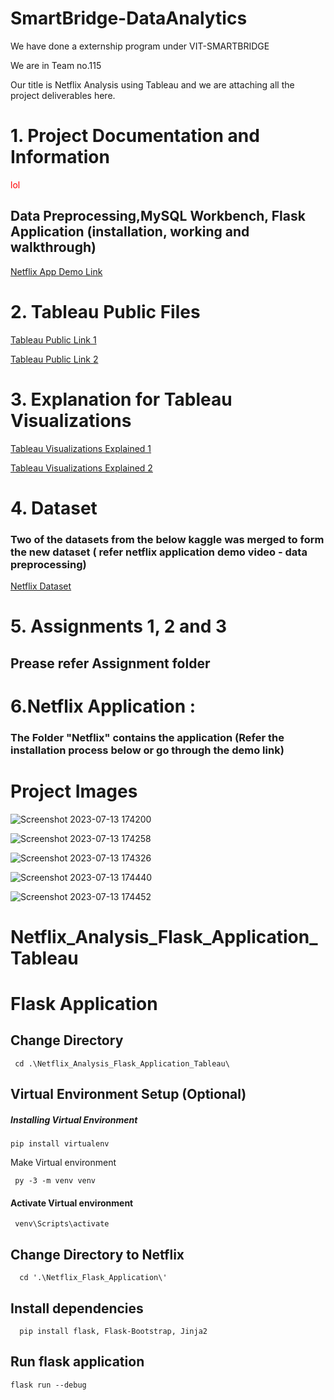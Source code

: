 # SmartBridge-DataAnalytics

We have done a externship program under VIT-SMARTBRIDGE

We are in Team no.115 

Our title is Netflix Analysis using Tableau and we are attaching all the project deliverables here.

# 1. Project Documentation and Information
<div style="color: red">lol</div>
<h2>Data Preprocessing,MySQL Workbench, Flask Application (installation, working and walkthrough)</h2>
<a href="https://drive.google.com/drive/folders/1VR4w85BYwI71Zb97d3YYy20wxOe-dLwG?usp=sharing" target="_blank">Netflix App Demo Link</a>


# 2. Tableau Public Files
<a href="https://public.tableau.com/app/profile/harikrishnan.r7355" target="_blank">Tableau Public Link 1</a>

<a href="https://public.tableau.com/app/profile/benoy.joseph" target="_blank">Tableau Public Link 2</a>

# 3. Explanation for Tableau Visualizations

<a href="https://drive.google.com/drive/folders/10Qbe1k94ST4mEU1erdZ8UoFR-_PzrVHO?usp=sharing" target="_blank">Tableau Visualizations Explained 1</a>

<a href="https://drive.google.com/drive/folders/1o2BldfG_byQT7VXSlt4afSPBqL7d9tMg" target="_blank">Tableau Visualizations Explained 2</a>

# 4. Dataset

<h3>Two of the datasets from the below kaggle was merged to form the new dataset ( refer netflix application demo video - data preprocessing) </h3>
<a href="https://www.kaggle.com/datasets/thedevastator/the-ultimate-netflix-tv-shows-and-movies-datasetg" target="_blank">Netflix Dataset</a>

# 5. Assignments 1, 2 and 3
 <h2>Prease refer Assignment folder</h2>

# 6.Netflix Application : 
<h3>The Folder "Netflix" contains the application (Refer the installation process below or go through the demo link) </h3>

# Project Images
![Screenshot 2023-07-13 174200](https://github.com/Harikrish-rrk/Netflix_Analysis_Flask_Application_Tableau/assets/110128554/ca062760-7ef6-4eb6-a39c-a938c5d9c012)


![Screenshot 2023-07-13 174258](https://github.com/Harikrish-rrk/Netflix_Analysis_Flask_Application_Tableau/assets/110128554/b9ad47a8-dbf9-4cb3-86b5-49b121b93d2f)

![Screenshot 2023-07-13 174326](https://github.com/Harikrish-rrk/Netflix_Analysis_Flask_Application_Tableau/assets/110128554/efd3b2e3-9322-4f1c-a7ec-541dc7e3ab65)

![Screenshot 2023-07-13 174440](https://github.com/Harikrish-rrk/Netflix_Analysis_Flask_Application_Tableau/assets/110128554/f111fc80-16e9-4b9d-87c3-d4021b319819)

![Screenshot 2023-07-13 174452](https://github.com/Harikrish-rrk/Netflix_Analysis_Flask_Application_Tableau/assets/110128554/3383ad80-1b0e-43e6-8921-6c2abfae23ee)

# Netflix_Analysis_Flask_Application_Tableau

# Flask Application 

## Change Directory
```
 cd .\Netflix_Analysis_Flask_Application_Tableau\
```
## Virtual Environment Setup (Optional)
##### Installing Virtual Environment
```
pip install virtualenv
```
Make Virtual environment
```
 py -3 -m venv venv
```
#### Activate Virtual environment
```
 venv\Scripts\activate
```
## Change Directory to Netflix
```
  cd '.\Netflix_Flask_Application\'    
```
## Install dependencies
```
  pip install flask, Flask-Bootstrap, Jinja2 
```
## Run flask application 
```
flask run --debug
```
